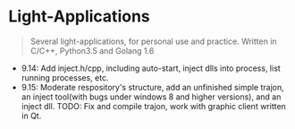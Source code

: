 # Light-Applications
> Several light-applications, for personal use and practice. Written in C/C++, Python3.5 and Golang 1.6

* 9.14: Add inject.h/cpp, including auto-start,   inject dlls into process, list running processes, etc.
* 9.15: Moderate respository's structure, add an unfinished simple trajon, an inject tool(with bugs under windows 8 and higher versions), and an inject dll. TODO: Fix and compile trajon, work with graphic client written in Qt.